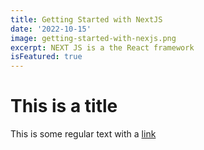 ```yaml
---
title: Getting Started with NextJS
date: '2022-10-15'
image: getting-started-with-nexjs.png
excerpt: NEXT JS is a the React framework
isFeatured: true
---
```


# This is a title

This is some regular text with a [link](https://with-eat.vercel.app)

